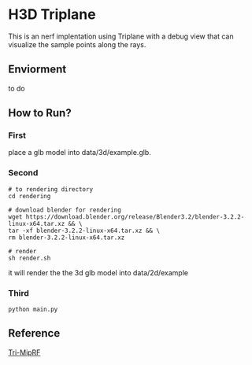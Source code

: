 
# H3D Triplane

This is an nerf implentation using Triplane with a debug view that can visualize the sample points along the rays.


## Enviorment
to do
## How to Run?
### First

place a glb model into data/3d/example.glb.

### Second
```
# to rendering directory
cd rendering

# download blender for rendering
wget https://download.blender.org/release/Blender3.2/blender-3.2.2-linux-x64.tar.xz && \
tar -xf blender-3.2.2-linux-x64.tar.xz && \
rm blender-3.2.2-linux-x64.tar.xz

# render
sh render.sh
```
it will render the the 3d glb model into data/2d/example

### Third
```
python main.py
```

## Reference
[Tri-MipRF](https://wbhu.github.io/projects/Tri-MipRF/)
